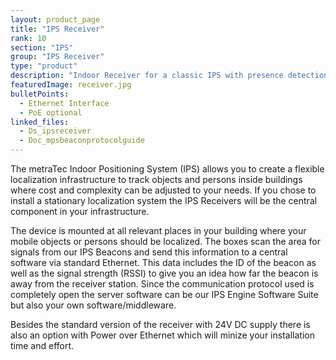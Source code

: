 ```yaml
---
layout: product_page
title: "IPS Receiver"
rank: 10
section: "IPS"
group: "IPS Receiver"
type: "product"
description: "Indoor Receiver for a classic IPS with presence detection."
featuredImage: receiver.jpg
bulletPoints:
  - Ethernet Interface
  - PoE optional
linked_files:
  - Ds_ipsreceiver
  - Doc_mpsbeaconprotocolguide
---
```

The metraTec Indoor Positioning System (IPS) allows you to create a flexible localization infrastructure to track objects and persons inside buildings where cost and complexity can be adjusted to your needs. If you chose to install a stationary localization system the IPS Receivers will be the central component in your infrastructure.

The device is mounted at all relevant places in your building where your mobile objects or persons should be localized. The boxes scan the area for signals from our IPS Beacons and send this information to a central software via standard Ethernet. This data includes the ID of the beacon as well as the signal strength (RSSI) to give you an idea how far the beacon is away from the receiver station. Since the communication protocol used is completely open the server software can be our IPS Engine Software Suite but also your own software/middleware.

Besides the standard version of the receiver with 24V DC supply there is also an option with Power over Ethernet which will minize your installation time and effort.
